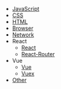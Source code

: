 
* [JavaScript](pages/browser/index)
* [CSS](pages/browser/index)
* [HTML](pages/browser/index)
* [Browser](pages/browser/index)
* [Network](pages/browser/index)
* React
	* [React](pages/browser/index)
	* [React-Router](pages/browser/index)
* Vue
	* [Vue](pages/browser/index)
	* [Vuex](pages/browser/index)
* [Other](pages/other/install-homebrew)

